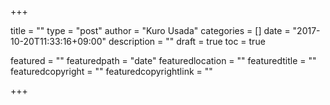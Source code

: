 +++

title       = ""
type        = "post"
author      = "Kuro Usada"
categories  = []
date        = "2017-10-20T11:33:16+09:00"
description = ""
draft       = true
toc         = true

featured              = ""
featuredpath          = "date"
featuredlocation      = ""
featuredtitle         = ""
featuredcopyright     = ""
featuredcopyrightlink = ""

+++

<!--more-->

##
